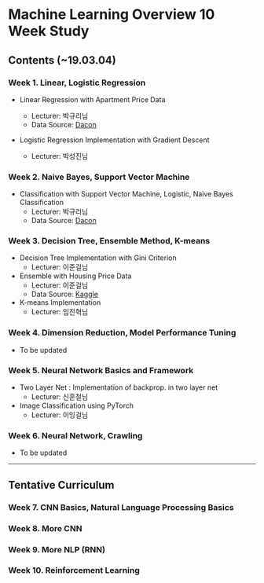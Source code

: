 Machine Learning Overview 10 Week Study 
=======
Contents (~19.03.04)
--------
### Week 1. Linear, Logistic Regression
* Linear Regression with Apartment Price Data
  * Lecturer: 박규리님 
  * Data Source: [Dacon](https://dacon.io/cpt3/17981) 

* Logistic Regression Implementation with Gradient Descent 
  * Lecturer: 박성진님 
  
### Week 2. Naive Bayes, Support Vector Machine
* Classification with Support Vector Machine, Logistic, Naive Bayes Classification 
  * Lecturer: 박규리님
  * Data Source: [Dacon](https://dacon.io/cpt3/17981) 
  
### Week 3. Decision Tree, Ensemble Method, K-means
* Decision Tree Implementation with Gini Criterion 
  * Lecturer: 이준걸님
* Ensemble with Housing Price Data
  * Lecturer: 이준걸님
  * Data Source: [Kaggle](https://www.kaggle.com/c/house-prices-advanced-regression-techniques)
* K-means Implementation 
  * Lecturer: 임진혁님
  
### Week 4. Dimension Reduction, Model Performance Tuning
* To be updated
### Week 5. Neural Network Basics and Framework
* Two Layer Net : Implementation of backprop. in two layer net 
  * Lecturer: 신훈철님
* Image Classification using PyTorch 
  * Lecturer: 이잉걸님
  
### Week 6. Neural Network, Crawling 
* To be updated 


***
Tentative Curriculum
-----
### Week 7. CNN Basics, Natural Language Processing Basics
### Week 8. More CNN
### Week 9. More NLP (RNN)
### Week 10. Reinforcement Learning 
